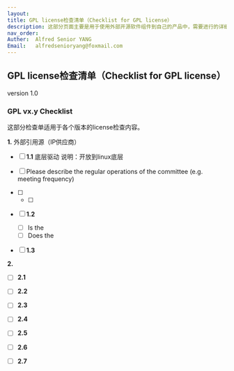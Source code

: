 ```yaml
---
layout: 
title: GPL license检查清单（Checklist for GPL license）
description: 这部分页面主要是用于使用外部开源软件组件到自己的产品中，需要进行的详细检查。
nav_order: 
Auther:  Alfred Senior YANG
Email:   alfredsenioryang@foxmail.com
---
```


## GPL license检查清单（Checklist for GPL license）
version 1.0

### GPL vx.y Checklist
这部分检查单适用于各个版本的license检查内容。

**1.** 外部引用源（IP供应商）

- [ ]  **1.1** 底层驱动
        说明：开放到linux底层

  - [ ] Please describe the regular operations of the committee (e.g. meeting frequency)
  - [ ] 
    - [ ]  

 - [ ]  **1.2** 

	- [ ] Is the 
	- [ ] Does the 

 - [ ]  **1.3** 

**2.** 

- [ ] **2.1** 

- [ ] **2.2** 

- [ ] **2.3** 

- [ ] **2.4** 

- [ ] **2.5**  

- [ ] **2.6** 

- [ ] **2.7** 

